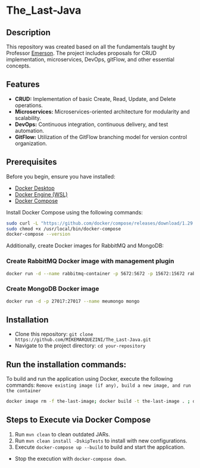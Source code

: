# The_Last-Java

## Description

This repository was created based on all the fundamentals taught by Professor [Emerson](https://github.com/EmerF). The project includes proposals for CRUD implementation, microservices, DevOps, gitFlow, and other essential concepts.

## Features

- **CRUD:** Implementation of basic Create, Read, Update, and Delete operations.
- **Microservices:** Microservices-oriented architecture for modularity and scalability.
- **DevOps:** Continuous integration, continuous delivery, and test automation.
- **GitFlow:** Utilization of the GitFlow branching model for version control organization.

## Prerequisites

Before you begin, ensure you have installed:

- [Docker Desktop](https://www.docker.com/products/docker-desktop)
- [Docker Engine (WSL)](https://docs.docker.com/desktop/install/linux-install-wsl/)
- [Docker Compose](https://docs.docker.com/compose/install/)
  
Install Docker Compose using the following commands:

```bash
sudo curl -L "https://github.com/docker/compose/releases/download/1.29.2/docker-compose-$(uname -s)-$(uname -m)" -o /usr/local/bin/docker-compose
sudo chmod +x /usr/local/bin/docker-compose
docker-compose --version
```

Additionally, create Docker images for RabbitMQ and MongoDB:
### Create RabbitMQ Docker image with management plugin
```bash
docker run -d --name rabbitmq-container -p 5672:5672 -p 15672:15672 rabbitmq:management
```

### Create MongoDB Docker image
```bash
docker run -d -p 27017:27017 --name meumongo mongo
```

## Installation
- Clone this repository: `git clone https://github.com/MIKEMARQUEZINI/The_Last-Java.git` 
- Navigate to the project directory: `cd your-repository`

## Run the installation commands: 

To build and run the application using Docker, execute the following commands:
`Remove existing image (if any), build a new image, and run the container`
```bash
docker image rm -f the-last-image; docker build -t the-last-image . ; docker run -d -p 8080:8080 the-last-image
```

## Steps to Execute via Docker Compose

1. Run `mvn clean` to clean outdated JARs.
2. Run `mvn clean install -DskipTests` to install with new configurations.
3. Execute `docker-compose up --build` to build and start the application.
- Stop the execution with `docker-compose down`.

  


